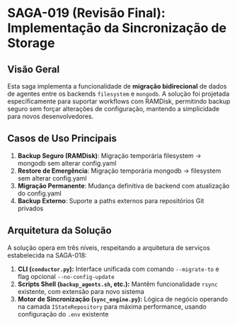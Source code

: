 # SAGA-019 (Revisão Final): Implementação da Sincronização de Storage

## Visão Geral

Esta saga implementa a funcionalidade de **migração bidirecional** de dados de agentes entre os backends `filesystem` e `mongodb`. A solução foi projetada especificamente para suportar workflows com RAMDisk, permitindo backup seguro sem forçar alterações de configuração, mantendo a simplicidade para novos desenvolvedores.

## Casos de Uso Principais

1. **Backup Seguro (RAMDisk)**: Migração temporária filesystem → mongodb sem alterar config.yaml
2. **Restore de Emergência**: Migração temporária mongodb → filesystem sem alterar config.yaml  
3. **Migração Permanente**: Mudança definitiva de backend com atualização do config.yaml
4. **Backup Externo**: Suporte a paths externos para repositórios Git privados

## Arquitetura da Solução

A solução opera em três níveis, respeitando a arquitetura de serviços estabelecida na SAGA-018:

1.  **CLI (`conductor.py`):** Interface unificada com comando `--migrate-to` e flag opcional `--no-config-update`
2.  **Scripts Shell (`backup_agents.sh`, etc.):** Mantêm funcionalidade `rsync` existente, com extensão para novo sistema
3.  **Motor de Sincronização (`sync_engine.py`):** Lógica de negócio operando na camada `IStateRepository` para máxima performance, usando configuração do `.env` existente